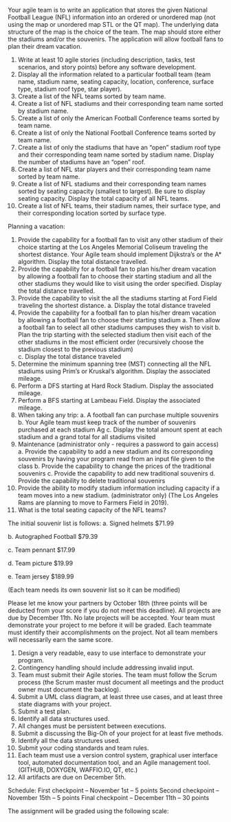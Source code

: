 Your agile team is to write an application that stores the given National Football League (NFL) information into an ordered or unordered map (not using the map or unordered map STL or the QT map). The underlying data structure of the map is the choice of the team. The map should store either the stadiums and/or the souvenirs. The application will allow football fans to plan their dream vacation.   


1.	Write at least 10 agile stories (including description, tasks, test scenarios, and story points) before any software development.
2.	Display all the information related to a particular football team (team name, stadium name, seating capacity, location, conference, surface type, stadium roof type, star player). 
3.	Create a list of the NFL teams sorted by team name.
4.	Create a list of NFL stadiums and their corresponding team name sorted by stadium name.
5.	Create a list of only the American Football Conference teams sorted by team name.
6.	Create a list of only the National Football Conference teams sorted by team name.
7.	Create a list of only the stadiums that have an “open” stadium roof type and their corresponding team name sorted by stadium name. Display the number of stadiums have an “open” roof.
8.	Create a list of NFL star players and their corresponding team name sorted by team name.
9.	Create a list of NFL stadiums and their corresponding team names sorted by seating capacity (smallest to largest).  Be sure to display seating capacity.  Display the total capacity of all NFL teams.
10.	Create a list of NFL teams, their stadium names, their surface type, and their corresponding location sorted by surface type.

Planning a vacation:

1.	Provide the capability for a football fan to visit any other stadium of their choice starting at the Los Angeles Memorial Coliseum traveling the shortest distance.  Your Agile team should implement Dijkstra’s or the A* algorithm. Display the total distance travelled.
2.	Provide the capability for a football fan to plan his/her dream vacation by allowing a football fan to choose their starting stadium and all the other stadiums they would like to visit using the order specified.  Display the total distance travelled.
3.	Provide the capability to visit the all the stadiums starting at Ford Field traveling the shortest distance.
a.	Display the total distance traveled
4.	Provide the capability for a football fan to plan his/her dream vacation by allowing a football fan to choose their starting stadium
a.	Then allow a football fan to select all other stadiums campuses they wish to visit
b.	Plan the trip starting with the selected stadium then visit each of the other stadiums in the most efficient order (recursively choose the stadium closest to the previous stadium)    
c.	Display the total distance traveled
5.	Determine the minimum spanning tree (MST) connecting all the NFL stadiums using Prim’s or Kruskal’s algorithm. Display the associated mileage.
6.	Perform a DFS starting at Hard Rock Stadium.   Display the associated mileage.
7.	Perform a BFS starting at Lambeau Field.   Display the associated mileage.
8.	When taking any trip:
a.	A football fan can purchase multiple souvenirs  
b.	Your Agile team must keep track of the number of souvenirs purchased at each stadium Ag
c.	Display the total amount spent at each stadium and a grand total for all stadiums visited
9.	Maintenance (administrator only - requires a password to gain access)
a.	Provide the capability to add a new stadium and its corresponding souvenirs by having your program read from an input file given to the class
b.	Provide the capability to change the prices of the traditional souvenirs
c.	Provide the capability to add new traditional souvenirs
d.	Provide the capability to delete traditional souvenirs
10.	Provide the ability to modify stadium information including capacity if a team moves into a new stadium. (administrator only) (The Los Angeles Rams are planning to move to Farmers Field in 2019).
11.	What is the total seating capacity of the NFL teams?

The initial souvenir list is follows:
a.	Signed helmets		 	  $71.99

b.	Autographed Football		  $79.39

c.	Team pennant			  $17.99

d.	Team picture 			  $19.99

e.	Team jersey			$189.99

(Each team needs its own souvenir list so it can be modified)

Please let me know your partners by October 18th (three points will be deducted from your score if you do not meet this deadline). All projects are due by December 11th.   No late projects will be accepted.  Your team must demonstrate your project to me before it will be graded.   Each teammate must identify their accomplishments on the project. Not all team members will necessarily earn the same score. 
1.	Design a very readable, easy to use interface to demonstrate your program.  
2.	Contingency handling should include addressing invalid input. 
3.	Team must submit their Agile stories.  The team must follow the Scrum process (the Scrum master must document all meetings and the product owner must document the backlog).
4.	Submit a UML class diagram, at least three use cases, and at least three state diagrams with your project.
5.	Submit a test plan.
6.	Identify all data structures used.
7.	All changes must be persistent between executions. 
8.	Submit a discussing the Big-Oh of your project for at least five methods. 
9.	Identify all the data structures used. 
10.	Submit your coding standards and team rules.
11.	Each team must use a version control system, graphical user interface tool, automated documentation tool, and an Agile management tool. (GITHUB, DOXYGEN, WAFFIO.IO, QT, etc.)
12.	All artifacts are due on December 5th.



Schedule:
First checkpoint – November 1st – 5 points
Second checkpoint – November 15th – 5 points
Final checkpoint – December 11th – 30 points







The assignment will be graded using the following scale:

 
